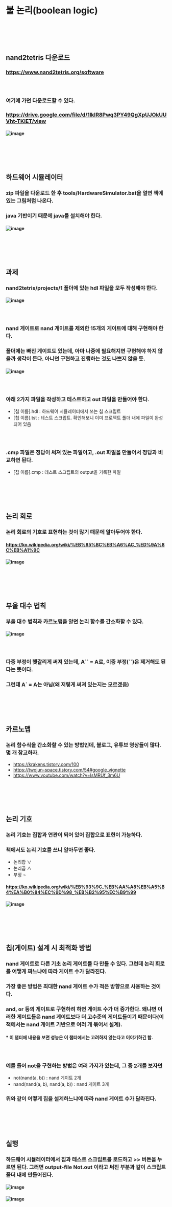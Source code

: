 # 불 논리(boolean logic)
### <br/><br/><br/>

## nand2tetris 다운로드
### https://www.nand2tetris.org/software
### <br/>

### 여기에 가면 다운로드할 수 있다.
### https://drive.google.com/file/d/1IkIR8Pwq3PY49QgXpUJOkUUVht-TKIET/view
#### ![image](https://github.com/user-attachments/assets/d1c1b20a-2528-40e1-b872-36652a084870)
### <br/><br/><br/>

## 하드웨어 시뮬레이터
### zip 파일을 다운로드 한 후 tools/HardwareSimulator.bat을 열면 책에 있는 그림처럼 나온다. 
### java 기반이기 때문에 java를 설치해야 한다.
#### ![image](https://github.com/user-attachments/assets/cbd33d31-aeba-4d3b-a7fc-e967d2d78883)
### <br/><br/><br/>

## 과제
### nand2tetris/projects/1 폴더에 있는 hdl 파일을 모두 작성해야 한다.
#### ![image](https://github.com/user-attachments/assets/7d161bd9-e23f-4ed6-b8d9-1db92bc07b8a)
### <br/>

### nand 게이트로 nand 게이트를 제외한 15개의 게이트에 대해 구현해야 한다. 
### 폴더에는 빠진 게이트도 있는데, 아마 나중에 필요해지면 구현해야 하지 않을까 생각이 든다. 아니면 구현하고 진행하는 것도 나쁘지 않을 듯.
#### ![image](https://github.com/user-attachments/assets/3a14eb60-36a3-43c2-b6b5-b6d808530278)
### <br/>

### 아래 2가지 파일을 작성하고 테스트하고 out 파일을 만들어야 한다.
- \[칩 이름\].hdl : 하드웨어 시뮬레이터에서 쓰는 칩 스크립트
- \[칩 이름\].tst : 테스트 스크립트. 확인해보니 이미 프로젝트 폴더 내에 파일이 완성되어 있음
### <br/>

### .cmp 파일은 정답이 써져 있는 파일이고, .out 파일을 만들어서 정답과 비교하면 된다.
- \[칩 이름\].cmp : 테스트 스크립트의 output을 기록한 파일
### <br/><br/><br/>

## 논리 회로
### 논리 회로의 기호로 표현하는 것이 많기 때문에 알아두어야 한다.
#### https://ko.wikipedia.org/wiki/%EB%85%BC%EB%A6%AC_%ED%9A%8C%EB%A1%9C
#### ![image](https://github.com/user-attachments/assets/2900eb7c-a767-469b-ae07-4a24b78fbf94)
### <br/><br/><br/>

## 부울 대수 법칙
### 부울 대수 법칙과 카르노맵을 알면 논리 함수를 간소화할 수 있다.
#### ![image](https://github.com/user-attachments/assets/3a824a6b-e293-4a2a-b097-0db569abbf2a)
### <br/>

### 다중 부정이 헷갈리게 써져 있는데, A\`\` = A로, 이중 부정(\`\`)은 제거해도 된다는 뜻이다.
### 그런데 A` = A는 아님(왜 저렇게 써져 있는지는 모르겠음)
### <br/><br/><br/>

## 카르노맵
### 논리 함수식을 간소화할 수 있는 방법인데, 블로그, 유튜브 영상들이 많다. 몇 개 참고하자.
- https://krakens.tistory.com/100
- https://twojun-space.tistory.com/54#google_vignette
- https://www.youtube.com/watch?v=IsMRUf_3m6U
### <br/><br/><br/>

## 논리 기호
### 논리 기호는 집합과 연관이 되어 있어 집합으로 표현이 가능하다.
### 책에서도 논리 기호를 쓰니 알아두면 좋다.
- 논리합 ∨
- 논리곱 ∧
- 부정 ¬
#### https://ko.wikipedia.org/wiki/%EB%93%9C_%EB%AA%A8%EB%A5%B4%EA%B0%84%EC%9D%98_%EB%B2%95%EC%B9%99
#### ![image](https://github.com/user-attachments/assets/1580d017-837b-4699-bea7-ff98984194ff)
### <br/><br/><br/>


## 칩(게이트) 설계 시 최적화 방법
### nand 게이트로 다른 기초 논리 게이트를 다 만들 수 있다. 그런데 논리 회로를 어떻게 짜느냐에 따라 게이트 수가 달라진다. 
### 가장 좋은 방법은 최대한 nand 게이트 수가 적은 방향으로 사용하는 것이다. 
### and, or 등의 게이트로 구현하려 하면 게이트 수가 더 증가한다. 왜냐면 이러한 게이트들은 nand 게이트보다 더 고수준의 게이트들이기 때문이다(이 책에서는 nand 게이트 기반으로 여러 개 묶어서 설계).
#### * 이 챕터에 내용을 보면 성능은 이 챕터에서는 고려하지 않는다고 이야기하긴 함.
### <br/>

### 예를 들어 not을 구현하는 방법은 여러 가지가 있는데, 그 중 2개를 보자면
- not(nand(a, b)) : nand 게이트 2개
- nand(nand(a, b), nand(a, b)) : nand 게이트 3개
### 위와 같이 어떻게 칩을 설계하느냐에 따라 nand 게이트 수가 달라진다.
### <br/><br/><br/>

## 실행
### 하드웨어 시뮬레이터에서 칩과 테스트 스크립트를 로드하고 >> 버튼을 누르면 된다. 그러면 output-file Not.out 이라고 써진 부분과 같이 스크립트 폴더 내에 만들어진다.
#### ![image](https://github.com/user-attachments/assets/48c33a9f-770f-4fa6-9802-2188103ff41f)
#### ![image](https://github.com/user-attachments/assets/bd0453f9-1e1e-4a98-ba3b-ab7c484c87d5)

